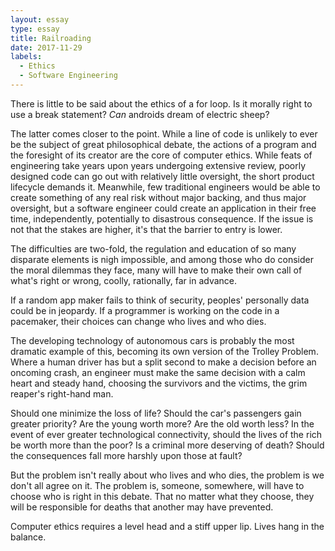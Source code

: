 ```yaml
---
layout: essay
type: essay
title: Railroading
date: 2017-11-29
labels:
  - Ethics
  - Software Engineering
---
```


There is little to be said about the ethics of a for loop.  Is it morally right to use a break statement?  *Can* androids dream of electric sheep?

The latter comes closer to the point.  While a line of code is unlikely to ever be the subject of great philosophical debate, the actions of a program and the foresight of its creator are the core of computer ethics.  While feats of engineering take years upon years undergoing extensive review, poorly designed code can go out with relatively little oversight, the short product lifecycle demands it.  Meanwhile, few traditional engineers would be able to create something of any real risk without major backing, and thus major oversight, but a software engineer could create an application in their free time, independently, potentially to disastrous consequence.  If the issue is not that the stakes are higher, it's that the barrier to entry is lower.

The difficulties are two-fold, the regulation and education of so many disparate elements is nigh impossible, and among those who do consider the moral dilemmas they face, many will have to make their own call of what's right or wrong, coolly, rationally, far in advance.

If a random app maker fails to think of security, peoples' personally data could be in jeopardy.  If a programmer is working on the code in a pacemaker, their choices can change who lives and who dies.

The developing technology of autonomous cars is probably the most dramatic example of this, becoming its own version of the Trolley Problem.  Where a human driver has but a split second to make a decision before an oncoming crash, an engineer must make the same decision with a calm heart and steady hand, choosing the survivors and the victims, the grim reaper's right-hand man.

Should one minimize the loss of life?  Should the car's passengers gain greater priority?  Are the young worth more?  Are the old worth less?  In the event of ever greater technological connectivity, should the lives of the rich be worth more than the poor?  Is a criminal more deserving of death?  Should the consequences fall more harshly upon those at fault?

But the problem isn't really about who lives and who dies, the problem is we don't all agree on it.  The problem is, someone, somewhere, will have to choose who is right in this debate.  That no matter what they choose, they will be responsible for deaths that another may have prevented.

Computer ethics requires a level head and a stiff upper lip.  Lives hang in the balance.
